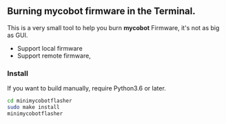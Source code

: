 ## Burning mycobot firmware in the Terminal.

This is a very small tool to help you burn **mycobot** Firmware, it's not as big as GUI.

- Support local firmware
- Support remote firmware,

### Install

If you want to build manually, require Python3.6 or later.

```bash
cd minimycobotflasher
sudo make install
minimycobotflasher
```
